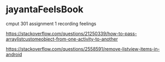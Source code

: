 # jayantaFeelsBook
cmput 301 assignment 1 recording feelings



https://stackoverflow.com/questions/21250339/how-to-pass-arraylistcustomeobject-from-one-activity-to-another

https://stackoverflow.com/questions/2558591/remove-listview-items-in-android
